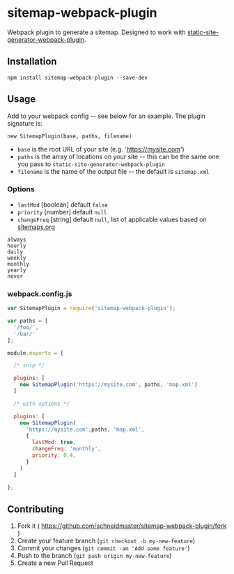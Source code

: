 # sitemap-webpack-plugin

Webpack plugin to generate a sitemap. Designed to work with [static-site-generator-webpack-plugin](https://github.com/markdalgleish/static-site-generator-webpack-plugin/).

## Installation

    npm install sitemap-webpack-plugin --save-dev

## Usage

Add to your webpack config -- see below for an example. The plugin signature is:

    new SitemapPlugin(base, paths, filename)

* `base` is the root URL of your site (e.g. 'https://mysite.com')
* `paths` is the array of locations on your site -- this can be the same one you pass to `static-site-generator-webpack-plugin`
* `filename` is the name of the output file -- the default is `sitemap.xml`

### Options

* `lastMod` [boolean] default `false`
* `priority` [number] default `null`
* `changeFreq` [string] default `null`, list of applicable values based on [sitemaps.org](http://www.sitemaps.org/protocol.html)

```
always
hourly
daily
weekly
monthly
yearly
never
```

### webpack.config.js

```js
var SitemapPlugin = require('sitemap-webpack-plugin');

var paths = [
  '/foo/',
  '/bar/'
];

module.exports = {

  /* snip */

  plugins: [
    new SitemapPlugin('https://mysite.com', paths, 'map.xml')
  ]

  /* with options */

  plugins: [
    new SitemapPlugin(
      'https://mysite.com',paths, 'map.xml',
      {
        lastMod: true,
        changeFreq: 'monthly',
        priority: 0.4,
      }
    )
  ]

};
```



## Contributing

1. Fork it ( https://github.com/schneidmaster/sitemap-webpack-plugin/fork )
2. Create your feature branch (`git checkout -b my-new-feature`)
3. Commit your changes (`git commit -am 'Add some feature'`)
4. Push to the branch (`git push origin my-new-feature`)
5. Create a new Pull Request
